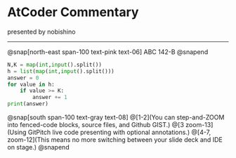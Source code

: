 # AtCoder Commentary

presented by nobishino

---
@snap[north-east span-100 text-pink text-06]
ABC 142-B
@snapend

```python zoom-18
N,K = map(int,input().split())
h = list(map(int,input().split()))
answer = 0
for value in h:
    if value >= K:
        answer += 1
print(answer)
```
@snap[south span-100 text-gray text-08]
@[1-2](You can step-and-ZOOM into fenced-code blocks, source files, and Github GIST.)
@[3 zoom-13](Using GitPitch live code presenting with optional annotations.)
@[4-7, zoom-12](This means no more switching between your slide deck and IDE on stage.)
@snapend


